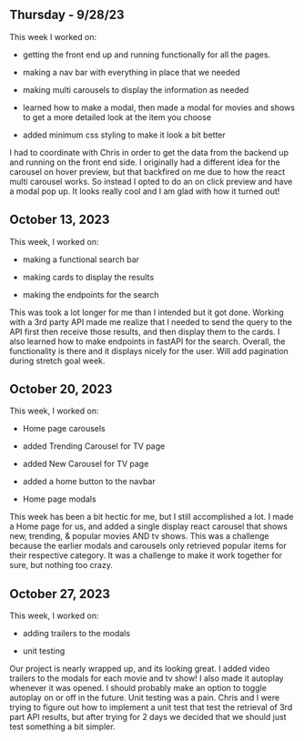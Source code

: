 ## Thursday - 9/28/23

This week I worked on:

- getting the front end up and running functionally for all the pages.

- making a nav bar with everything in place that we needed

- making multi carousels to display the information as needed

- learned how to make a modal, then made a modal for movies and shows
  to get a more detailed look at the item you choose

- added minimum css styling to make it look a bit better

I had to coordinate with Chris in order to get the data from the backend up and running on the front end side.
I originally had a different idea for the carousel on hover preview, but that backfired on me due to how the
react multi carousel works. So instead I opted to do an on click preview and have a modal pop up. It looks
really cool and I am glad with how it turned out!

## October 13, 2023

This week, I worked on:

- making a functional search bar

- making cards to display the results

- making the endpoints for the search

This was took a lot longer for me than I intended but it got done.
Working with a 3rd party API made me realize that I needed to send
the query to the API first then receive those results, and then
display them to the cards. I also learned how to make endpoints in
fastAPI for the search. Overall, the functionality is there and it
displays nicely for the user. Will add pagination during stretch
goal week.

## October 20, 2023

This week, I worked on:

- Home page carousels

- added Trending Carousel for TV page

- added New Carousel for TV page

- added a home button to the navbar

- Home page modals

This week has been a bit hectic for me, but I still accomplished a lot.
I made a Home page for us, and added a single display react carousel
that shows new, trending, & popular movies AND tv shows. This was a
challenge because the earlier modals and carousels only retrieved
popular items for their respective category. It was a challenge to make
it work together for sure, but nothing too crazy.

## October 27, 2023

This week, I worked on:

- adding trailers to the modals

- unit testing

Our project is nearly wrapped up, and its looking great. I added video
trailers to the modals for each movie and tv show! I also made it autoplay
whenever it was opened. I should probably make an option to toggle
autoplay on or off in the future. Unit testing was a pain. Chris and I
were trying to figure out how to implement a unit test that test the
retrieval of 3rd part API results, but after trying for 2 days we decided
that we should just test something a bit simpler.
